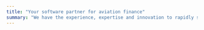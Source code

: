 ```yaml
---
title: "Your software partner for aviation finance"
summary: "We have the experience, expertise and innovation to rapidly step in with flexible, high performance tools and minimal interruption, empowering our clients' decision-making process."
---
```

